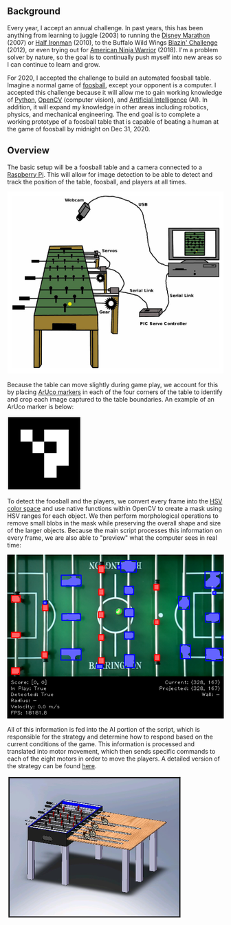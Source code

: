 
## Background
Every year, I accept an annual challenge. In past years, this has been anything from learning to juggle (2003) to running the [Disney Marathon](https://www.wdwmagic.com/events/walt-disney-world-marathon.htm) (2007) or [Half Ironman](https://www.ironman.com/im703-races) (2010), to the Buffalo Wild Wings [Blazin' Challenge](https://www.buffalowildwings.com/en/food/sauces/blazin-side-of-sauce/) (2012), or even trying out for [American Ninja Warrior](https://www.nbc.com/american-ninja-warrior) (2018). I'm a problem solver by nature, so the goal is to continually push myself into new areas so I can continue to learn and grow.

For 2020, I accepted the challenge to build an automated foosball table. Imagine a normal game of [foosball](https://en.wikipedia.org/wiki/Table_football), except your opponent is a computer. I accepted this challenge because it will allow me to gain working knowledge of [Python](https://www.python.org/), [OpenCV](https://opencv.org/) (computer vision), and [Artificial Intelligence](https://en.wikipedia.org/wiki/Artificial_intelligence) (AI). In addition, it will expand my knowledge in other areas including robotics, physics, and mechanical engineering. The end goal is to complete a working prototype of a foosball table that is capable of beating a human at the game of foosball by midnight on Dec 31, 2020.


## Overview
The basic setup will be a foosball table and a camera connected to a [Raspberry Pi](https://www.raspberrypi.org/). This will allow for image detection to be able to detect and track the position of the table, foosball, and players at all times.

![Basic Setup](media/img1.png)

Because the table can move slightly during game play, we account for this by placing [ArUco markers](https://docs.opencv.org/master/d9/d6d/tutorial_table_of_content_aruco.html) in each of the four corners of the table to identify and crop each image captured to the table boundaries. An example of an ArUco marker is below:

![ArUco Marker](media/aruco.png)

To detect the foosball and the players, we convert every frame into the [HSV color space](https://en.wikipedia.org/wiki/HSL_and_HSV) and use native functions within OpenCV to create a mask using HSV ranges for each object. We then perform morphological operations to remove small blobs in the mask while preserving the overall shape and size of the larger objects. Because the main script processes this information on every frame, we are also able to "preview" what the computer sees in real time:

![Screenshot](media/screenshot.png)

All of this information is fed into the AI portion of the script, which is responsible for the strategy and determine how to respond based on the current conditions of the game. This information is processed and translated into motor movement, which then sends specific commands to each of the eight motors in order to move the players. A detailed version of the strategy can be found [here](media/strategy.pdf).

![Basic Setup](media/img2.png)
